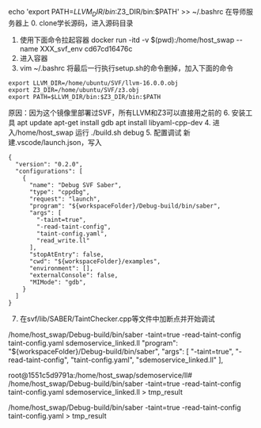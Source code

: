 echo 'export PATH=$LLVM_DIR/bin:$Z3_DIR/bin:$PATH' >> ~/.bashrc
在导师服务器上
0. clone学长源码，进入源码目录
1. 使用下面命令拉起容器
docker run -itd -v $(pwd):/home/host_swap --name XXX_svf_env cd67cd16476c
2. 进入容器
3. vim ~/.bashrc
将最后一行执行setup.sh的命令删掉，加入下面的命令
```
export LLVM_DIR=/home/ubuntu/SVF/llvm-16.0.0.obj
export Z3_DIR=/home/ubuntu/SVF/z3.obj
export PATH=$LLVM_DIR/bin:$Z3_DIR/bin:$PATH
```
原因：因为这个镜像里部署过SVF，所有LLVM和Z3可以直接用之前的
6. 安装工具  apt update   apt-get install gdb   apt install libyaml-cpp-dev
4. 进入/home/host_swap 运行 ./build.sh debug
5. 配置调试
新建.vscode/launch.json，写入
```
{
  "version": "0.2.0",
  "configurations": [
    {
      "name": "Debug SVF Saber",
      "type": "cppdbg",
      "request": "launch",
      "program": "${workspaceFolder}/Debug-build/bin/saber",
      "args": [
        "-taint=true",
        "-read-taint-config",
        "taint-config.yaml",
        "read_write.ll"
      ],
      "stopAtEntry": false,
      "cwd": "${workspaceFolder}/examples",
      "environment": [],
      "externalConsole": false,
      "MIMode": "gdb",
    }
  ]
}
```

7. 在svf/lib/SABER/TaintChecker.cpp等文件中加断点并开始调试

/home/host_swap/Debug-build/bin/saber -taint=true -read-taint-config taint-config.yaml sdemoservice_linked.ll
"program": "${workspaceFolder}/Debug-build/bin/saber",
      "args": [
        "-taint=true",
        "-read-taint-config",
        "taint-config.yaml",
        "sdemoservice_linked.ll"
      ],

root@1551c5d9791a:/home/host_swap/sdemoservice/ll# /home/host_swap/Debug-build/bin/saber -taint=true -read-taint-config taint-config.yaml sdemoservice_linked.ll > tmp_result

/home/host_swap/Debug-build/bin/saber -taint=true -read-taint-config taint-config.yaml > tmp_result